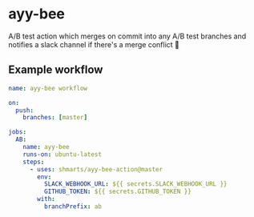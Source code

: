 # ayy-bee

A/B test action which merges on commit into any A/B test branches and notifies a slack channel if there's a merge conflict :honeybee:

## Example workflow

```yaml
name: ayy-bee workflow

on:
  push:
    branches: [master]

jobs:
  AB:
    name: ayy-bee
    runs-on: ubuntu-latest
    steps:
      - uses: shmarts/ayy-bee-action@master
        env:
          SLACK_WEBHOOK_URL: ${{ secrets.SLACK_WEBHOOK_URL }}
          GITHUB_TOKEN: ${{ secrets.GITHUB_TOKEN }}
        with:
          branchPrefix: ab
```
